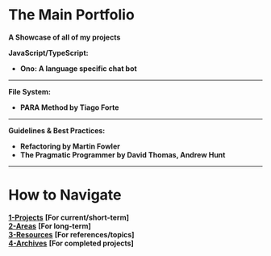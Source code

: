 # The Main Portfolio
**A Showcase of all of my projects**

**JavaScript/TypeScript:**

- **Ono: A language specific chat bot**

---

**File System:**

- **PARA Method by Tiago Forte**

---

**Guidelines & Best Practices:**

 - **Refactoring by Martin Fowler**
 - **The Pragmatic Programmer by David Thomas, Andrew Hunt**

---

# **How to Navigate**

**[1-Projects](https://github.com/gluppler/Main-Portfolio/tree/main/1-Projects)** **[For current/short-term]** <br />
**[2-Areas](https://github.com/gluppler/Main-Portfolio/tree/main/2-Areas)** **[For long-term]** <br />
**[3-Resources](https://github.com/gluppler/Main-Portfolio/tree/main/3-Resources)** **[For references/topics]** <br />
**[4-Archives](https://github.com/gluppler/Main-Portfolio/tree/main/4-Archives)** **[For completed projects]**





